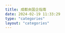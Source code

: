 ```yaml
---
title: 成都央国企指南
date: 2024-02-19 11:33:29
type: "categories"
layout: "categories"
---
```


[//]: # ({% post_link source/chengdu-intercomp/index.md%})
[//]: # ([1.成都央企指南]&#40;chengdu-intercomp/index&#41;)